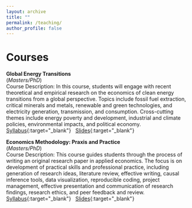 ```yaml
---
layout: archive
title: ""
permalink: /teaching/
author_profile: false
---
```

# **Courses**<br/> 

**Global Energy Transitions** <br/> (_Masters/PhD_) <br/> 
Course Description: In this course, students will engage with recent theoretical and empirical research on the economics 
of clean energy transitions from a global perspective. Topics include fossil fuel extraction, critical minerals and metals, renewable and green technologies, 
and electricity generation, transmission, and consumption. Cross-cutting themes include energy poverty and development, industrial and climate policies, 
environmental impacts, and political economy.  </font>
<br/>
[Syllabus](/files/Syllabus_Global_Energy_Transitions.pdf){:target="_blank"} &nbsp; [Slides](/files/Katovich_LandUse_90MinuteSlides.pdf){:target="_blank"}
<br/>

**Economics Methodology: Praxis and Practice** <br/> (_Masters/PhD_) <br/> 
Course Description: This course guides students through the process of writing an original research paper in applied economics. 
The focus is on development of practical skills and professional practice, including generation of research ideas, literature review, 
effective writing, causal inference tools, data visualization, reproducible coding, project management, effective presentation and 
communication of research findings, research ethics, and peer feedback and review.
<br/>
[Syllabus](/files/Syllabus_ARE_5203_6203.pdf){:target="_blank"} &nbsp; [Slides](/files/Katovich_LandUse_90MinuteSlides.pdf){:target="_blank"}
<br/>


         

